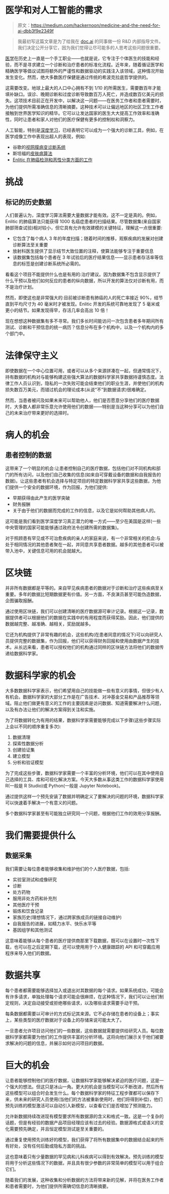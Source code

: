 # 医学和对人工智能的需求

> 原文：<https://medium.com/hackernoon/medicine-and-the-need-for-ai-dbb3f9e2349f>

> 我最初写这篇文章是为了给我在 [doc.ai](https://doc.ai/) 的同事做一份 R&D 内部指导文件。我们决定公开分享它，因为我们觉得让尽可能多的人思考这些问题很重要。

[医学](https://hackernoon.com/tagged/medicine)在历史上一直是一个手工职业——也就是说，它专注于个体医生的技能和经验，而不是寻求建立一个诊断和治疗患者的标准化流程。近年来，随着循证医学和精确医学等倡议试图将额外的严谨性和数据驱动的实践注入该领域，这种情况开始发生变化。然而，绝大多数医疗保健是通过传统的希波克拉底哲学提供的。

这需要改变。地球上最大的人口中心拥有不到 1/10 的所需医生，需要数百年才能填补缺口。误诊、晚期诊断和过度诊断导致数百万人死亡，并造成数百亿美元的损失。这项技术目前正在开发中，以解决这一问题——在医务工作者和患者需要时，为他们提供所需准确信息的清晰摘要。这种技术可以让偏远地区的社区卫生工作者接触到世界医学知识的精华。它可以让发达国家的医生大大提高工作效率和准确性，同时让患者和家人对他们的医疗保健有更多的控制权和洞察力。

人工智能，特别是[深度学习](https://hackernoon.com/tagged/deep-learning)，已经表明它可以成为一个强大的诊断工具，例如，在医学成像工作中表现出超人的表现，例如:

*   谷歌的[视网膜病变诊断系统](https://research.googleblog.com/2016/11/deep-learning-for-detection-of-diabetic.html)
*   斯坦福的[皮肤病算法](http://news.stanford.edu/2017/01/25/artificial-intelligence-used-identify-skin-cancer/)
*   [Enlitic 在肺癌检测和恶性分类方面的工作](http://www.diagnosticimaging.com/pacs-and-informatics/how-radiologists-are-using-machine-learning)

# 挑战

## 标记的历史数据

人们普遍认为，深度学习算法需要大量数据才能有效。这不一定是真的。例如，Enlitic 的肺癌算法只能获得 1000 名癌症患者的扫描结果。尽管数据集(来自国家肺部筛查试验)相对较小，但它具有允许有效建模的关键特征，理解这一点很重要:

*   它包含了每个病人 3 年的年度扫描；随着时间的推移，观察疾病的发展对创建诊断算法至关重要
*   放射科医生提供了显示结节大致位置的注释，使算法能够专注于重要信息
*   该数据集包括每个患者在 3 年试验后的医疗结果信息——显示患者存活率等信息的标签是创建诊断系统所必需的。

看看这个项目不能提供什么也是有用的:治疗建议。因为数据集不包含显示提供了什么干预以及他们如何反应的患者的纵向数据，所以开发的算法仅对诊断有用，而不是治疗计划。

然而，即使这也是非常强大的:目前被诊断患有肺癌的人的死亡率接近 90%，结节直到平均尺寸为 40 毫米时才被发现。Enlitic 开发的系统可靠地发现了 5 毫米或更小的结节。如果发现得早，存活几率会高出 10 倍！

现在想想这种数据集有多不寻常。我们多长时间能访问一次包含患者多年期间所有测试、诊断和干预信息的统一病历？信息分布在多个机构中，以及一个机构内的多个部门中。

# 法律保守主义

即使数据在一个中心位置可用，或者可以从多个来源拼凑在一起，但通常情况下，持有数据的机构对与能够构建这些强大算法的数据科学家共享数据持谨慎态度。法律工作人员认识到，隐私的一次失败可能会结束他们的职业生涯，并使他们的机构损失数百万美元，而错过机会的理论成本(从说“不”到数据请求)很难确定。

然而，当患者被问及如果未来可以帮助他人，他们是否愿意分享他们的医疗数据时，大多数人都非常乐意允许使用他们的数据——特别是当这种分享可以为他们自己的未来治疗带来更好的选择时。

# 病人的机会

## 患者控制的数据

这带来了一个明显的机会:让患者控制自己的医疗数据，包括他们对不同机构和部门的所有访问，以及他们自己收集的信息(如来自可穿戴设备的数据和自我报告的数据)。让这些患者有机会选择与特定项目的特定数据科学家共享这些数据，为他们提供一个安全的数据环境，作为回报，为他们提供:

*   早期获得由此产生的医学突破
*   财务报酬
*   关于由于他们的数据而完成的工作的信息，以及它是如何帮助其他病人的。

这可能是我们看到医学深度学习真正潜力的唯一方式——至少在美国是这样(一些中央管理的国家可能能够通过政府法令创建所需的数据集)。

对于照顾患有罕见或不可治愈疾病的亲人的家庭来说，有一个非常相关的机会:与处于相同情况的其他患者聚在一起，并同意共享患者数据。越多的其他患者可以被带入池中，关键信息可用的机会就越大。

# 区块链

并非所有数据都是平等的。来自罕见疾病患者的数据对于诊断和治疗这些疾病至关重要。多年的数据比短期数据更有价值。另一方面，不良演员甚至可能伪造数据，企图骗取报酬。

通过使用区块链，我们可以创建清晰的医疗数据源可审计记录。根据这一记录，数据提供者可以根据他们的数据在实践中的有用程度而获得奖励。因此，他们提供的数据越完整、越准确、越相关，奖励就越多。

它还为机构提供了非常有趣的机会，这些机构(在患者同意的情况下)可以向研究人员提供完整的数据集，作为回报，他们可以获得财务回报和使用由数据产生的技术。从长远来看，患者可以授权他们的机构通过同样的区块链方法将他们的数据传递给数据科学家。

# 数据科学家的机会

大多数数据科学家表示，他们希望用自己的技能做一些有意义的事情，但很少有人有机会。数据科学家的大部分工作是在广告技术、对冲基金交易和产品推荐等领域。阻止他们做更有意义的工作的主要因素是访问数据、知道需要解决什么问题，以及有办法让他们的解决方案得到关注和实施。

为了将数据转化为有用的结果，数据科学家需要能够完成以下步骤(这些步骤实际上会以不同的顺序重复多次):

1.  数据清理
2.  探索性数据分析
3.  创建验证集
4.  建立模型
5.  分析和验证模型

为了完成这些步骤，数据科学家需要一个丰富的分析环境，他们可以在其中使用自己选择的工具、库和可视化解决方案。今天大多数从事这类工作的数据科学家使用 R(一般是 R Studio)或 Python(一般是 Jupyter Notebook)。

通过提供这样一个预先安装了数据并明确定义了要解决的问题的环境，数据科学家可以快速着手解决一个有意义的问题。

多个数据科学家甚至有可能独立研究同一个问题，根据他们工作的效用分享报酬。

# 我们需要提供什么

## 数据采集

我们需要让每位患者能够收集和维护他们的个人医疗数据，包括:

*   实验室测试和成像研究
*   诊断
*   处方药物
*   服用非处方药和补充剂
*   其他医疗干预
*   锻炼和饮食记录
*   家族历史(理想情况下，通过跨家族成员的链接自动维护)
*   自我报告的进展，如精力水平、快乐水平等
*   基因组学和其他测试

这意味着能够从每个患者的医疗提供商那里下载数据，既可以在设置时一次性下载，也可以在之后定期下载，还可以使用用于个人健康跟踪的 API 和可穿戴应用程序来导入他们的数据。

# 数据共享

每个患者都需要能够选择加入或退出对其数据的每个请求。如果系统成功，可能会有许多请求，单独处理每个请求可能会很麻烦，在这种情况下，我们可以让他们制定规则，决定自动接受或拒绝哪些请求，以及哪些请求需要手动干预。

每条数据都需要以可审计的方式标记其来源。它不必存储在患者的设备上；事实上，某些类型的医疗数据对于设备上的存储来说可能太大了。

一旦患者允许项目访问他们的一些数据，这些数据就需要提供给研究人员。每位数据科学家都需要为他们的工作提供丰富的分析环境。这将向他们展示关于他们被要求解决的问题的信息，并展示如何访问项目的数据。

# 巨大的机会

让患者能够控制他们的医疗数据，让数据科学家能够解决紧迫的医疗问题，这是一个强大的想法。但这只是冰山一角。更大的机会是当模型可以不断改进，然后所有这些模型可以组合时会发生什么。每个数据科学家的特征工程步骤都可以保存下来，供未来的研究人员使用(当他们的方法被重新使用时，他们将得到补偿)，他们预先训练的模型激活可以自动引入新模型，以查看它们是否增加了预测能力。

允许新数据持续改进现有模型要求所有数据源的含义和格式一致。这是一个复杂的话题，但是有经验的数据产品项目经理应该有过去的经验。数据源格式或语义的变化需要预先确定，并且恒定模型测试是至关重要的。

通过重复使用预先训练好的模型，我们获得了将所有数据集中的数据结合起来的所有好处，没有任何后勤或隐私方面的挑战。

这也意味着只有少量数据的罕见病和儿科疾病可以得到有效解决。预先训练的模型将用于分析这些情况下的数据，并且具有很少参数的非常简单的模型可以用于组合它们。

随着我们的发展，这种收集和分析数据的方法将带来新的见解，并将在医务工作者和患者需要时，为他们提供所需确切信息的清晰摘要。